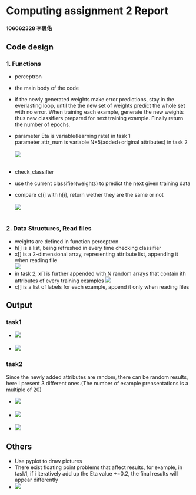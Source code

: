 # Computing assignment 2 Report
#### 106062328 李思佑

## Code design
### 1. Functions
- perceptron
- the main body of the code
- if the newly generated weights make error predictions, stay in the everlasting loop, until the the new set of weights predict the whole set with no error. When training each example, generate the new weights thus new classifiers prepared for next training example. Finally return the number of epochs.
- parameter Eta is variable(learning rate) in task 1<br>
  parameter attr_num is variable N+5(added+original attributes) in task 2
<br><br>
![](perceptron.png)
<br><br>

- check_classifier
- use the current classifier(weights) to predict the next given training data
- compare c[i] with h[i], return wether they are the same or not
<br><br>
![](./check_classifier.png)
<br><br>

### 2. Data Structures, Read files
- weights are defined in function perceptron
- h[] is a list, being refreshed in every time checking classifier
- x[] is a 2-dimensional array, representing attribute list, appending it when reading file<br>
![](./readfile.png)
- in task 2, x[] is further appended with N random arrays that contain ith attributes of every training examples
![](./nii.png)
- c[] is a list of labels for each example, append it only when reading files



## Output
### task1
- ![](./task1.png)
<br><br>
- ![](./weights.png)
### task2
Since the newly added attributes are random, there can be random results, here I present 3 different ones.(The number  of example prensentations is a multiple of 20)
- ![](./task2_0.png)
<br><br>
- ![](./task2_1.png)
<br><br>
- ![](./task2_2.png)

## Others
- Use pyplot to draw pictures
- There exist floating point problems that affect results, for example, in task1,  if i iteratively add up the Eta value +=0.2, the final results will appear differently
- ![](./error.png)
 
